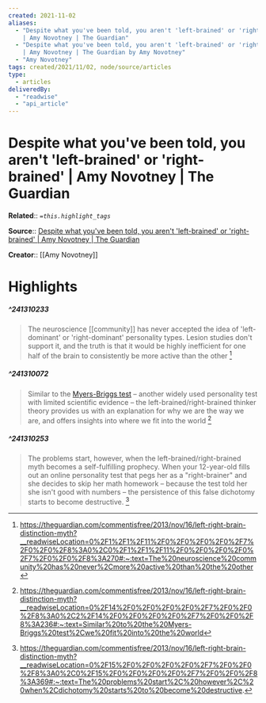 ```yaml
---
created: 2021-11-02
aliases:
  - "Despite what you've been told, you aren't 'left-brained' or 'right-brained'
    | Amy Novotney | The Guardian"
  - "Despite what you've been told, you aren't 'left-brained' or 'right-brained'
    | Amy Novotney | The Guardian by Amy Novotney"
  - "Amy Novotney"
tags: created/2021/11/02, node/source/articles
type:
  - articles
deliveredBy:
  - "readwise"
  - "api_article"
---
```

# Despite what you've been told, you aren't 'left-brained' or 'right-brained' | Amy Novotney | The Guardian

**Related**:: 
*`=this.highlight_tags`*

**Source**:: [Despite what you've been told, you aren't 'left-brained' or 'right-brained' | Amy Novotney | The Guardian](https://theguardian.com/commentisfree/2013/nov/16/left-right-brain-distinction-myth)

**Creator**:: [[Amy Novotney]]

# Highlights
##### ^241310233
  
> The neuroscience [[community]] has never accepted the idea of 'left-dominant' or 'right-dominant' personality types. Lesion studies don't support it, and the truth is that it would be highly inefficient for one half of the brain to consistently be more active than the other 
  [^241310233]

[^241310233]:  https://theguardian.com/commentisfree/2013/nov/16/left-right-brain-distinction-myth?__readwiseLocation=0%2F1%2F1%2F11%2F0%2F0%2F0%2F0%2F7%2F0%2F0%2F8%3A0%2C0%2F1%2F1%2F11%2F0%2F0%2F0%2F0%2F7%2F0%2F0%2F8%3A270#:~:text=The%20neuroscience%20community%20has%20never%2Cmore%20active%20than%20the%20other

##### ^241310072
  
> Similar to the [Myers-Briggs test](http://en.wikipedia.org/wiki/Myers-Briggs_Type_Indicator) – another widely used personality test with limited scientific evidence – the left-brained/right-brained thinker theory provides us with an explanation for why we are the way we are, and offers insights into where we fit into the world 
  [^241310072]

[^241310072]:  https://theguardian.com/commentisfree/2013/nov/16/left-right-brain-distinction-myth?__readwiseLocation=0%2F14%2F0%2F0%2F0%2F0%2F7%2F0%2F0%2F8%3A0%2C2%2F14%2F0%2F0%2F0%2F0%2F7%2F0%2F0%2F8%3A236#:~:text=Similar%20to%20the%20Myers-Briggs%20test%2Cwe%20fit%20into%20the%20world

##### ^241310253
  
> The problems start, however, when the left-brained/right-brained myth becomes a self-fulfilling prophecy. When your 12-year-old fills out an online personality test that pegs her as a "right-brainer" and she decides to skip her math homework – because the test told her she isn't good with numbers – the persistence of this false dichotomy starts to become destructive. 
  [^241310253]

[^241310253]:  https://theguardian.com/commentisfree/2013/nov/16/left-right-brain-distinction-myth?__readwiseLocation=0%2F15%2F0%2F0%2F0%2F0%2F7%2F0%2F0%2F8%3A0%2C0%2F15%2F0%2F0%2F0%2F0%2F7%2F0%2F0%2F8%3A369#:~:text=The%20problems%20start%2C%20however%2C%20when%2Cdichotomy%20starts%20to%20become%20destructive.

